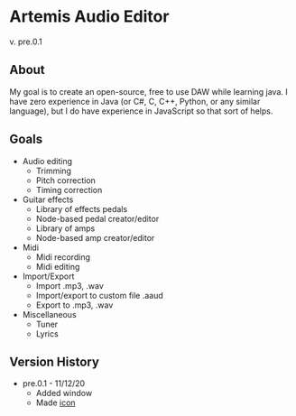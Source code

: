 # Artemis Audio Editor
v. pre.0.1

## About
My goal is to create an open-source, free to use DAW while learning java. I have zero experience in Java (or C#, C, C++, Python, or any similar language), but I do have experience in JavaScript so that sort of helps.

## Goals
* Audio editing
  * Trimming
  * Pitch correction
  * Timing correction
* Guitar effects
  * Library of effects pedals
  * Node-based pedal creator/editor
  * Library of amps
  * Node-based amp creator/editor
* Midi
  * Midi recording
  * Midi editing
* Import/Export
  * Import .mp3, .wav
  * Import/export to custom file .aaud
  * Export to .mp3, .wav
* Miscellaneous
  * Tuner
  * Lyrics

## Version History
* pre.0.1 - 11/12/20
  * Added window
  * Made [icon](https://raw.githubusercontent.com/Turtlz444/artemis-audio-editor/main/Artemis%20DAW.png)
